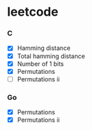 # leetcode

### C

- [X] Hamming distance
- [X] Total hamming distance
- [X] Number of 1 bits
- [X] Permutations
- [ ] Permutations ii

### Go

- [X] Permutations
- [X] Permutations ii
